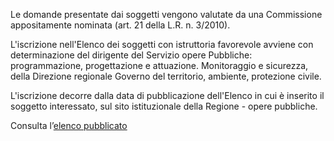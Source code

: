 Le domande presentate dai soggetti vengono valutate da una Commissione appositamente nominata (art. 21 della L.R. n. 3/2010).

L'iscrizione nell'Elenco dei soggetti con istruttoria favorevole avviene con determinazione del dirigente del Servizio opere Pubbliche:  programmazione, progettazione e attuazione. Monitoraggio e sicurezza, della Direzione regionale Governo del territorio, ambiente, protezione civile.

L'iscrizione decorre dalla data di pubblicazione dell'Elenco in cui è inserito il soggetto interessato, sul sito istituzionale della Regione - opere pubbliche.

Consulta l’[elenco pubblicato](http://www.regione.umbria.it/opere-pubbliche/consulta-l-elenco)
